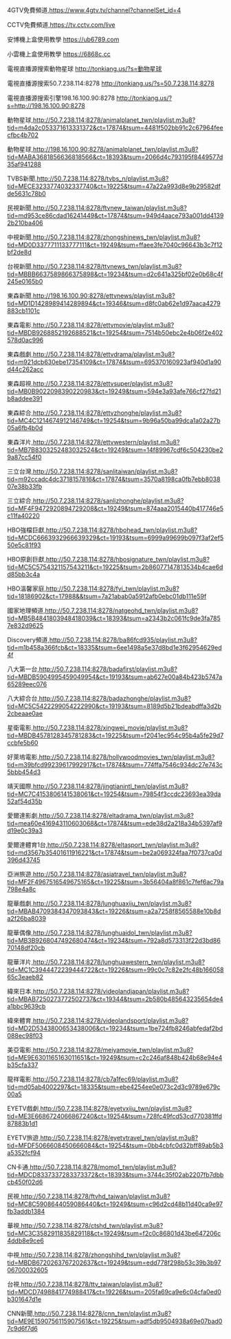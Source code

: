 4GTV免費頻道,https://www.4gtv.tv/channel?channelSet_id=4

CCTV免費頻道,https://tv.cctv.com/live

安博機上盒使用教學 https://ub6789.com

小雲機上盒使用教學 https://6868c.cc

電視直播源搜索動物星球 http://tonkiang.us/?s=動物星球

電視直播源搜索50.7.238.114:8278
http://tonkiang.us/?s=50.7.238.114:8278

電視直播源搜索引擎198.16.100.90:8278
http://tonkiang.us/?s=http://198.16.100.90:8278

動物星球,http://50.7.238.114:8278/animalplanet_twn/playlist.m3u8?tid=m4da2c053371613331372&ct=17874&tsum=4481f502bb91c2c67964feecfbc4b702

動物星球,http://198.16.100.90:8278/animalplanet_twn/playlist.m3u8?tid=MABA3681856636818566&ct=18393&tsum=2066d4c793195f8449577d35af941288

TVBS新聞,http://50.7.238.114:8278/tvbs_n/playlist.m3u8?tid=MECE3233774032337740&ct=19225&tsum=47a22a993d8e9b29582dfde5631c78b0

民視新聞,http://50.7.238.114:8278/ftvnew_taiwan/playlist.m3u8?tid=md953ce86cdad16241449&ct=17874&tsum=949d4aace793a001dd41392b210ba406

中視新聞,http://50.7.238.114:8278/zhongshinews_twn/playlist.m3u8?tid=MD0D3377711133777111&ct=19249&tsum=ffaee3fe7040c96643b3c7f12bf2de8d

台視新聞,http://50.7.238.114:8278/ttvnews_twn/playlist.m3u8?tid=MBBB6637589866375898&ct=19234&tsum=d2c641a325bf02e0b68c4f245e0165b0

東森新聞,http://198.16.100.90:8278/ettvnews/playlist.m3u8?tid=MD1D1428989414289894&ct=19346&tsum=d8fc0ab62e1d97aaca4279883cb1101c

東森電影,http://50.7.238.114:8278/ettvmovie/playlist.m3u8?tid=MBDB9268852192688521&ct=19254&tsum=7514b50ebc2e4b06f2e402578d0ac996

東森戲劇,http://50.7.238.114:8278/ettvdrama/playlist.m3u8?tid=m921dcb630ebe17354109&ct=17874&tsum=695370160923af940d1a90d44c262acc

東森超視,http://50.7.238.114:8278/ettvsuper/playlist.m3u8?tid=MB0B9022098390220983&ct=19249&tsum=594e3a93afe766cf27fd21b8addee391

東森綜合,http://50.7.238.114:8278/ettvzhonghe/playlist.m3u8?tid=MC4C1214674912146749&ct=19254&tsum=9b96a50ba99dca1a02a27b05a6fb4b0d

東森洋片,http://50.7.238.114:8278/ettvwestern/playlist.m3u8?tid=MB7B8303252483032524&ct=19249&tsum=14f89967cdf6c504230be29a87cc54f0

三立台灣,http://50.7.238.114:8278/sanlitaiwan/playlist.m3u8?tid=m92ccadc4dc3718157816&ct=17874&tsum=3570a8198ca0fb7ebb803807e38b33fb

三立綜合,http://50.7.238.114:8278/sanlizhonghe/playlist.m3u8?tid=MF4F9472920894729208&ct=19249&tsum=874aaa2015440b417746e5c11fa40220

HBO強檔巨獻,http://50.7.238.114:8278/hbohead_twn/playlist.m3u8?tid=MCDC6663932966639329&ct=19193&tsum=6999a99699b097f3af2ef550e5c81f93

HBO原創巨獻,http://50.7.238.114:8278/hbosignature_twn/playlist.m3u8?tid=MC5C5754321157543211&ct=19225&tsum=2b86077147813534b4cae6dd85bb3c4a

HBO溫馨家庭,http://50.7.238.114:8278/fyi_twn/playlist.m3u8?tid=18186902&ct=17988&&tsum=7a21abab0a5912afb0ebc01db111e59f

國家地理頻道,http://50.7.238.114:8278/natgeohd_twn/playlist.m3u8?tid=MB5B4841803948418039&ct=18393&tsum=a2343b2c061fc9de3fa7857e832d9625

Discovery頻道,http://50.7.238.114:8278/ba86fcd935/playlist.m3u8?tid=m1b458a366fcb&ct=18335&tsum=6ee1498a5e37d8bd1e3f62954629ed4f

八大第一台,http://50.7.238.114:8278/badafirst/playlist.m3u8?tid=MBDB5904995459049954&ct=19193&tsum=ab627e00a84b423b5747a65289eec076

八大綜合台,http://50.7.238.114:8278/badazhonghe/playlist.m3u8?tid=MC5C5422299054222990&ct=19193&tsum=8189d5b21bdeabdffa3d2b2cbeaae0ae

星衛電影,http://50.7.238.114:8278/xingwei_movie/playlist.m3u8?tid=MBDB4578128345781283&ct=19225&tsum=f2041ec954c95b4a5fe29d7ccbfe5b60

好萊塢電影,http://50.7.238.114:8278/hollywoodmovies_twn/playlist.m3u8?tid=m39bfcd99239617992917&ct=17874&tsum=774ffa7546c934dc27e743c5bbb454d3

靖天國際,http://50.7.238.114:8278/jingtianintl_twn/playlist.m3u8?tid=MC7C4153806141538061&ct=19254&tsum=79854f3ccdc23693ea39da52af54d35b

愛爾達影劇,http://50.7.238.114:8278/eltadrama_twn/playlist.m3u8?tid=mea60e416943110603068&ct=17874&tsum=ede38d2a218a34b5397af9d19e0c39a3

愛爾達體育1台,http://50.7.238.114:8278/eltasport_twn/playlist.m3u8?tid=md3567b35401611916221&ct=17874&tsum=be2a069324faa7f0737ca0d396d43745

亞洲旅遊,http://50.7.238.114:8278/asiatravel_twn/playlist.m3u8?tid=MF2F4967516549675165&ct=19225&tsum=3b56404a8f861c7fef6ac79a798e4a8c

龍華戲劇,http://50.7.238.114:8278/lunghuaxiju_twn/playlist.m3u8?tid=MBAB4709384347093843&ct=19226&tsum=a2a7258f8565588e10b8da2f26ba8039

龍華偶像,http://50.7.238.114:8278/lunghuaidol_twn/playlist.m3u8?tid=MB3B9268047492680474&ct=19234&tsum=792a8d573313f22d3bd8670148df20cb

龍華洋片,http://50.7.238.114:8278/lunghuawestern_twn/playlist.m3u8?tid=MC1C3944472239444722&ct=19226&tsum=99c0c7c82e2fc48b16605865c3eaeb82

緯來日本,http://50.7.238.114:8278/videolandjapan/playlist.m3u8?tid=MBAB7250273772502737&ct=19344&tsum=2b580b485643235654de4a1bbc9639cb

緯來體育,http://50.7.238.114:8278/videolandsport/playlist.m3u8?tid=MD2D5343800653438006&ct=19234&tsum=1be724fb8246abfedaf2bd088ec98f03

美亞電影,http://50.7.238.114:8278/meiyamovie_twn/playlist.m3u8?tid=ME9E6301165163011651&ct=19249&tsum=c2c246af848b424b68e94e4b35cfa337

龍祥電影,http://50.7.238.114:8278/cb7a1fec69/playlist.m3u8?tid=md05ab4002297&ct=18335&tsum=ebe4254ee0e073c2d3c9789e679c00a5

EYETV戲劇,http://50.7.238.114:8278/eyetvxiju_twn/playlist.m3u8?tid=ME3E6686724066867240&ct=19254&tsum=728fc49fcd53cd770381ffd87883b1d1

EYETV旅遊,http://50.7.238.114:8278/eyetvtravel_twn/playlist.m3u8?tid=MFDF5066608450666084&ct=19254&tsum=0bb4cbfc0d32bff89ab5b3a5352fcf94

CN卡通,http://50.7.238.114:8278/momo1_twn/playlist.m3u8?tid=MDCD8337337283373372&ct=18393&tsum=3744c35f02ab2207fb7dbbcb450f02d6

民視,http://50.7.238.114:8278/ftvhd_taiwan/playlist.m3u8?tid=MC8C5908644059086440&ct=19249&tsum=c96d2cd48b11d40ca9e97fb3addb1384

華視,http://50.7.238.114:8278/ctshd_twn/playlist.m3u8?tid=MC3C3582911835829118&ct=19249&tsum=f2c0c86801d43be647206c4ddb8e9ce6

中視,http://50.7.238.114:8278/zhongshihd_twn/playlist.m3u8?tid=MBDB6720263767202637&ct=19249&tsum=edd778f298b53c39b3b9706700032605

台視,http://50.7.238.114:8278/ttv_taiwan/playlist.m3u8?tid=MDCD7498841774988417&ct=19226&tsum=205fa69ca9e6c04cfa0ed0b301647d1e

CNN新聞,http://50.7.238.114:8278/cnn_twn/playlist.m3u8?tid=ME9E1590756115907561&ct=19225&tsum=adf5db9504938a69e07bad07c9d6f7d6









